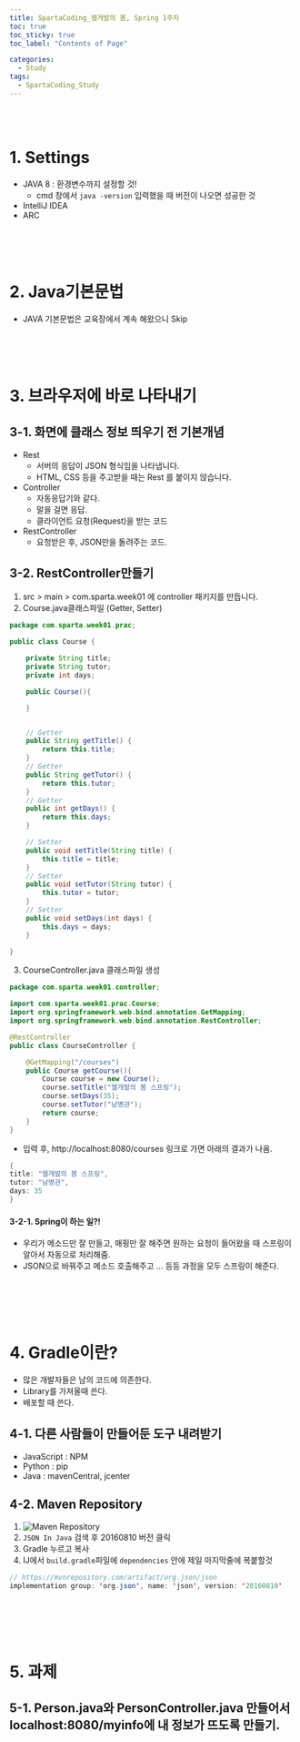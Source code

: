 ```yaml
---
title: SpartaCoding_웹개발의 봄, Spring 1주차
toc: true
toc_sticky: true
toc_label: "Contents of Page"

categories:
  - Study
tags:
  - SpartaCoding_Study
---
```


<br><br>


# 1. Settings
- JAVA 8 : 환경변수까지 설정할 것!
  * cmd 창에서 `java -version` 입력했을 때 버전이 나오면 성공한 것 
- IntelliJ IDEA
- ARC

<br><br><br>

# 2. Java기본문법
- JAVA 기본문법은 교육장에서 계속 해왔으니 Skip

<br><br><br>

# 3. 브라우저에 바로 나타내기
## 3-1. 화면에 클래스 정보 띄우기 전 기본개념
- Rest
  * 서버의 응답이 JSON 형식임을 나타냅니다.
  * HTML, CSS 등을 주고받을 때는 Rest 를 붙이지 않습니다.
- Controller
  * 자동응답기와 같다.
  * 말을 걸면 응답.
  * 클라이언트 요청(Request)을 받는 코드
- RestController
  * 요청받은 후, JSON만을 돌려주는 코드. 

## 3-2. RestController만들기
1. src > main > com.sparta.week01 에 controller 패키지를 만듭니다.
2. Course.java클래스파일 (Getter, Setter)

```java
package com.sparta.week01.prac;

public class Course {

    private String title;
    private String tutor;
    private int days;

    public Course(){

    }


    // Getter
    public String getTitle() {
        return this.title;
    }
    // Getter
    public String getTutor() {
        return this.tutor;
    }
    // Getter
    public int getDays() {
        return this.days;
    }

    // Setter
    public void setTitle(String title) {
        this.title = title;
    }
    // Setter
    public void setTutor(String tutor) {
        this.tutor = tutor;
    }
    // Setter
    public void setDays(int days) {
        this.days = days;
    }

}
```

3. CourseController.java 클래스파일 생성

```java
package com.sparta.week01.controller;

import com.sparta.week01.prac.Course;
import org.springframework.web.bind.annotation.GetMapping;
import org.springframework.web.bind.annotation.RestController;

@RestController
public class CourseController {

    @GetMapping("/courses")
    public Course getCourse(){
        Course course = new Course();
        course.setTitle("웹개발의 봄 스프링");
        course.setDays(35);
        course.setTutor("남병관");
        return course;
    }
}
```

- 입력 후, http:\/\/localhost:8080/courses 링크로 가면 아래의 결과가 나옴.

```java
{
title: "웹개발의 봄 스프링",
tutor: "남병관",
days: 35
}
```

#### 3-2-1. Spring이 하는 일?!
- 우리가 메소드만 잘 만들고, 매핑만 잘 해주면 원하는 요청이 들어왔을 때 스프링이 알아서 자동으로 처리해줌.
- JSON으로 바꿔주고 메소드 호출해주고 ... 등등 과정을 모두 스프링이 해준다.

<br><br><br><br>

# 4. Gradle이란?
- 많은 개발자들은 남의 코드에 의존한다.
- Library를 가져올때 쓴다.
- 배포할 때 쓴다.
## 4-1. 다른 사람들이 만들어둔 도구 내려받기
- JavaScript : NPM
- Python : pip
- Java : mavenCentral, jcenter

## 4-2. Maven Repository
1. ![Maven Repository](https://mvnrepository.com/)
2. `JSON In Java` 검색 후 20160810 버전 클릭
3. Gradle 누르고 복사
4. IJ에서 `build.gradle`파일에 `dependencies` 안에 제일 마지막줄에 복붙할것

```java
// https://mvnrepository.com/artifact/org.json/json
implementation group: 'org.json', name: 'json', version: '20160810'
```

<br><br><br><br>

# 5. 과제
## 5-1. Person.java와 PersonController.java 만들어서 localhost:8080/myinfo에 내 정보가 뜨도록 만들기.
